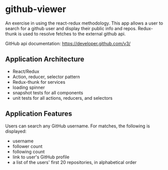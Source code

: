 # github-viewer
An exercise in using the react-redux methodology.  This app allows a user to search for a github user and display their public info and repos.  Redux-thunk is used to resolve fetches to the external github api.  

GitHub api documentation: https://developer.github.com/v3/

## Application Architecture

* React/Redux
* Action, reducer, selector pattern
* Redux-thunk for services
* loading spinner
* snapshot tests for all components
* unit tests for all actions, reducers, and selectors

## Application Features

Users can search any GitHub username.  For matches, the following is displayed:

* username
* follower count
* following count
* link to user's GitHub profile
* a list of the users' first 20 repositories, in alphabetical order
